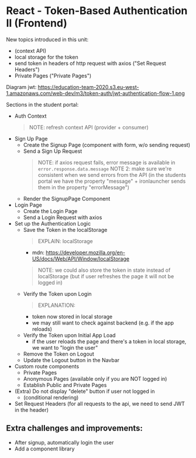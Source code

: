 

# React - Token-Based Authentication II (Frontend)


<!-- 

status: draft 


Methodology:
- self-guided 



-->


New topics introduced in this unit:
- (context API)
  <!-- - see code in the students portal -->
- local storage for the token
  <!-- 
    - see MDN + make quick demo on the dev tools console
    - mention: localStorage operates under the same-origin policy (protocol, port, domain)
  -->
- send token in headers of http request with axios ("Set Request Headers")
  <!-- - see code in the students portal -->
- Private Pages ("Private Pages")
  <!-- - see code in the students portal -->


Diagram jwt: https://education-team-2020.s3.eu-west-1.amazonaws.com/web-dev/m3/token-auth/jwt-authentication-flow-1.png



Sections in the student portal:
- Auth Context
  > NOTE: refresh context API (provider + consumer)
- Sign Up Page
  - Create the Signup Page (component with form, w/o sending request)
  - Send a Sign Up Request
    > NOTE: if axios request fails, error message is available in `error.response.data.message`
    > NOTE 2: make sure we're consistent when we send errors from the API (in the students portal we have the property "message" + ironlauncher sends them in the property "errorMessage")
  - Render the SignupPage Component
- Login Page
  - Create the Login Page
  - Send a Login Request with axios
- Set up the Authentication Logic
  - Save the Token in the localStorage
    > EXPLAIN: localStorage
    - mdn: https://developer.mozilla.org/en-US/docs/Web/API/Window/localStorage
    > NOTE: we could also store the token in state instead of localStorage (but if user refreshes the page it will not be logged in)
  - Verify the Token upon Login
    > EXPLANATION:
      - token now stored in local storage
      - we may still want to check against backend (e.g. if the app reloads)
  - Verify the Token upon Initial App Load
    - if the user reloads the page and there's a token in local storage, we want to  "login the user"
  - Remove the Token on Logout
  - Update the Logout button in the Navbar
- Custom route components
  - Private Pages
  - Anonymous Pages (available only if you are NOT logged in)
  - Establish Public and Private Pages
- (Extra) Do not display "delete" button if user not logged in  
  - (conditional rendering)
- Set Request Headers
  (for all requests to the api, we need to send JWT in the header)



## Extra challenges and improvements:
- After signup, automatically login the user
- Add a component library

